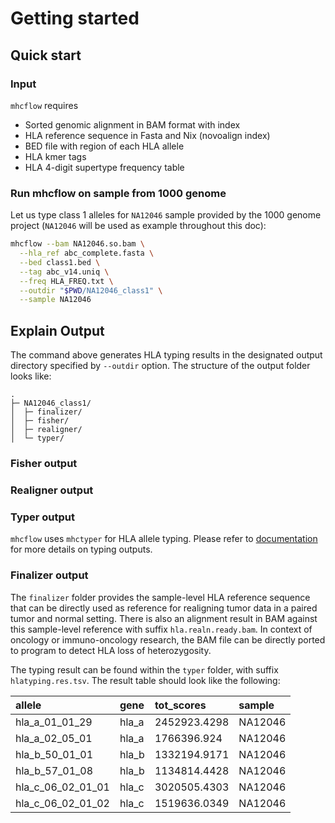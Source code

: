 # Getting started

## Quick start

### Input

`mhcflow` requires

- Sorted genomic alignment in BAM format with index
- HLA reference sequence in Fasta and Nix (novoalign index)
- BED file with region of each HLA allele
- HLA kmer tags
- HLA 4-digit supertype frequency table

### Run mhcflow on sample from 1000 genome

Let us type class 1 alleles for `NA12046` sample provided by the 1000
genome project (`NA12046` will be used as example throughout this doc):

``` bash
mhcflow --bam NA12046.so.bam \
  --hla_ref abc_complete.fasta \
  --bed class1.bed \
  --tag abc_v14.uniq \
  --freq HLA_FREQ.txt \
  --outdir "$PWD/NA12046_class1" \
  --sample NA12046
```

## Explain Output

The command above generates HLA typing results in the designated output
directory specified by `--outdir` option. The structure of the output folder
looks like:

``` { .sh }
.
├─ NA12046_class1/
│  ├─ finalizer/
│  ├─ fisher/
│  ├─ realigner/
│  └─ typer/
```

### Fisher output

### Realigner output

### Typer output

`mhcflow` uses `mhctyper` for HLA allele typing. Please refer to
[documentation](https://svm-zhang.github.io/mhctyper/#output-explain) for more details on typing outputs.

### Finalizer output

The `finalizer` folder provides the sample-level HLA reference sequence that
can be directly used as reference for realigning tumor data in a paired tumor
and normal setting. There is also an alignment result in BAM against this
sample-level reference with suffix `hla.realn.ready.bam`. In context of oncology
or immuno-oncology research, the BAM file can be directly ported to program to
detect HLA loss of heterozygosity.

The typing result can be found within the `typer` folder, with suffix
`hlatyping.res.tsv`. The result table should look like the following:

| allele           | gene     | tot_scores   | sample   |
| :--------------- | :------- | :----------- | :------- |
| hla_a_01_01_29   | hla_a    | 2452923.4298 | NA12046  |
| hla_a_02_05_01   | hla_a    | 1766396.924  | NA12046  |
| hla_b_50_01_01   | hla_b    | 1332194.9171 | NA12046  |
| hla_b_57_01_08   | hla_b    | 1134814.4428 | NA12046  |
| hla_c_06_02_01_01| hla_c    | 3020505.4303 | NA12046  |
| hla_c_06_02_01_02| hla_c    | 1519636.0349 | NA12046  |
